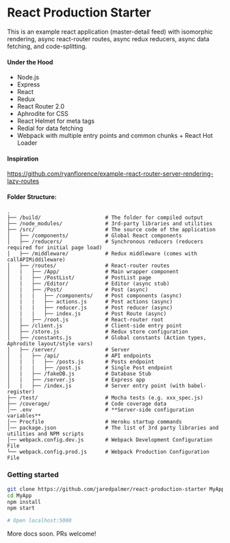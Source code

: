 # React Production Starter

This is an example react application (master-detail feed) with isomorphic rendering, async react-router routes, async redux reducers, async data fetching, and code-splitting.

#### Under the Hood
 - Node.js
 - Express
 - React
 - Redux
 - React Router 2.0
 - Aphrodite for CSS
 - React Helmet for meta tags
 - Redial for data fetching
 - Webpack with multiple entry points and common chunks + React Hot Loader

#### Inspiration
https://github.com/ryanflorence/example-react-router-server-rendering-lazy-routes


#### Folder Structure:
```
.
├── /build/                     # The folder for compiled output
├── /node_modules/              # 3rd-party libraries and utilities
├── /src/                       # The source code of the application
│   ├── /components/            # Global React components
│   ├── /reducers/              # Synchronous reducers (reducers required for initial page load)
│   ├── /middleware/            # Redux middleware (comes with callAPIMiddileware)
│   ├── /routes/                # React-router routes
│   |   ├── /App/               # Main wrapper component
│   |   ├── /PostList/          # PostList page
│   |   ├── /Editor/            # Editor (async stub)
│   |   ├── /Post/              # Post (async)
│   |   |   ├── /components/    # Post components (async)
│   |   |   ├── actions.js      # Post actions (async)
│   |   |   ├── reducer.js      # Post reducer (async)
│   |   |   ├── index.js        # Post Route (async)
│   |   ├── /root.js            # React-router root
│   ├── /client.js              # Client-side entry point
│   ├── /store.js               # Redux store configuration
│   ├── /constants.js           # Global constants (Action types, Aphrodite layout/style vars)
│   ├── /server/                # Server
│   |   ├── /api/               # API endpoints
│   |   |   ├── /posts.js       # Posts endpoint
│   |   |   ├── /post.js        # Single Post endpoint
│   |   ├── /fakeDB.js          # Database Stub
│   |   ├── /server.js          # Express app
│   |   ├── /index.js           # Server entry point (with babel-register)
├── /test/                      # Mocha tests (e.g. xxx_spec.js)
├── /coverage/                  # Code coverage data
│── .env                        # **Server-side configuration variables**
│── Procfile                    # Heroku startup commands
│── package.json                # The list of 3rd party libraries and utilities and NPM scripts
│── webpack.config.dev.js       # Webpack Development Configuration File
└── webpack.config.prod.js      # Webpack Production Configuration File
```

### Getting started
```bash
git clone https://github.com/jaredpalmer/react-production-starter MyApp
cd MyApp
npm install
npm start

# Open localhost:5000
```

More docs soon. PRs welcome!
